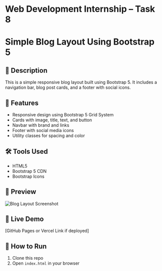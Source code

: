 # Web Development Internship – Task 8

# Simple Blog Layout Using Bootstrap 5

## 📄 Description
This is a simple responsive blog layout built using Bootstrap 5. It includes a navigation bar, blog post cards, and a footer with social icons.

## 🚀 Features
- Responsive design using Bootstrap 5 Grid System
- Cards with image, title, text, and button
- Navbar with brand and links
- Footer with social media icons
- Utility classes for spacing and color

## 🛠️ Tools Used
- HTML5
- Bootstrap 5 CDN
- Bootstrap Icons

## 📸 Preview
![Blog Layout Screenshot](https://via.placeholder.com/800x400)

## 🔗 Live Demo
[GitHub Pages or Vercel Link if deployed]

## 📁 How to Run
1. Clone this repo
2. Open `index.html` in your browser
